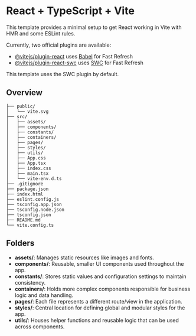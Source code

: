 # React + TypeScript + Vite

This template provides a minimal setup to get React working in Vite with HMR and some ESLint rules.

Currently, two official plugins are available:

- [@vitejs/plugin-react](https://github.com/vitejs/vite-plugin-react/blob/main/packages/plugin-react/README.md) uses [Babel](https://babeljs.io/) for Fast Refresh
- [@vitejs/plugin-react-swc](https://github.com/vitejs/vite-plugin-react-swc) uses [SWC](https://swc.rs/) for Fast Refresh

This template uses the SWC plugin by default.

## Overview
```
├── public/
│   └── vite.svg
├── src/
│   ├── assets/
│   ├── components/
│   ├── constants/
│   ├── containers/
│   ├── pages/
│   ├── styles/
│   ├── utils/
│   ├── App.css
│   ├── App.tsx
│   ├── index.css
│   ├── main.tsx
│   └── vite-env.d.ts
├── .gitignore
├── package.json
├── index.html
├── eslint.config.js
├── tsconfig.app.json
├── tsconfig.node.json
├── tsconfig.json
├── README.md
└── vite.config.ts 
```
## Folders 

- **assets/**: Manages static resources like images and fonts.
- **components/**: Reusable, smaller UI components used throughout the app.
- **constants/**: Stores static values and configuration settings to maintain consistency.
- **containers/**: Holds more complex components responsible for business logic and data handling.
- **pages/**: Each file represents a different route/view in the application.
- **styles/**: Central location for defining global and modular styles for the app.
- **utils/**: Houses helper functions and reusable logic that can be used across components.